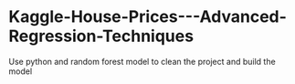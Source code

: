 # Kaggle-House-Prices---Advanced-Regression-Techniques
Use python and random forest model to clean the project and build the model
